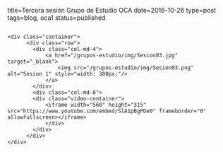 title=Tercera sesión Grupo de Estudio OCA
date=2016-10-26
type=post
tags=blog, oca1
status=published
~~~~~~

<div class="container">
      <div class="row">
        <div class="col-md-4">
            <a href="/grupos-estudio/img/Sesion03.jpg" target="_blank">
                <img src="/grupos-estudio/img/Sesion03.png" alt="Sesion 1" style="width: 300px;"/>
            </a>
        </div>
        <div class="col-md-8">
        <div class="video-container">
            <iframe width="560" height="315" src="https://www.youtube.com/embed/SlA1pBgPDe0" frameborder="0" allowfullscreen></iframe>
            </div>
        </div>
      </div>
</div>





